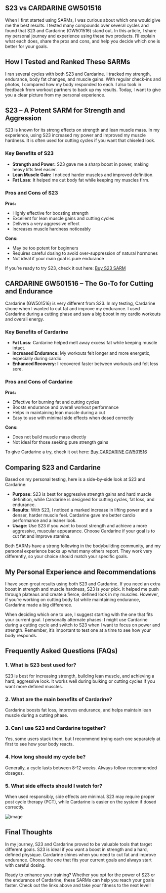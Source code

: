 <article>
  <h1>S23 vs CARDARINE GW501516</h1>
  <p>
    When I first started using SARMs, I was curious about which one would give me the best results. I tested many compounds over several cycles and found that S23 and Cardarine (GW501516) stand out. In this article, I share my personal journey and experience using these two products. I’ll explain what each does, share the pros and cons, and help you decide which one is better for your goals.
  </p>

  <h2>How I Tested and Ranked These SARMs</h2>
  <p>
    I ran several cycles with both S23 and Cardarine. I tracked my strength, endurance, body fat changes, and muscle gains. With regular check-ins and photos, I compared how my body responded to each. I also took in feedback from workout partners to back up my results. Today, I want to give you a clear picture from my personal experience.
  </p>

  <h2>S23 – A Potent SARM for Strength and Aggression</h2>
  <p>
    S23 is known for its strong effects on strength and lean muscle mass. In my experience, using S23 increased my power and improved my muscle hardness. It is often used for cutting cycles if you want that chiseled look.
  </p>

  <h3>Key Benefits of S23</h3>
  <ul>
    <li><strong>Strength and Power:</strong> S23 gave me a sharp boost in power, making heavy lifts feel easier.</li>
    <li><strong>Lean Muscle Gain:</strong> I noticed harder muscles and improved definition.</li>
    <li><strong>Fat Loss:</strong> It helped me cut body fat while keeping my muscles firm.</li>
  </ul>

  <h3>Pros and Cons of S23</h3>
  <p><strong>Pros:</strong></p>
  <ul>
    <li>Highly effective for boosting strength</li>
    <li>Excellent for lean muscle gains and cutting cycles</li>
    <li>Delivers a very aggressive effect</li>
    <li>Increases muscle hardness noticeably</li>
  </ul>
  <p><strong>Cons:</strong></p>
  <ul>
    <li>May be too potent for beginners</li>
    <li>Requires careful dosing to avoid over-suppression of natural hormones</li>
    <li>Not ideal if your main goal is pure endurance</li>
  </ul>

  <p>
    If you’re ready to try S23, check it out here:
    <a href="https://www.chemyo.com/s23/?campaign=github&ref=166" target="_blank" rel="nofollow">Buy S23 SARM</a>
  </p>

  <h2>CARDARINE GW501516 – The Go-To for Cutting and Endurance</h2>
  <p>
    Cardarine (GW501516) is very different from S23. In my testing, Cardarine shone when I wanted to cut fat and improve my endurance. I used Cardarine during a cutting phase and saw a big boost in my cardio workouts and overall energy.
  </p>
  
  <h3>Key Benefits of Cardarine</h3>
  <ul>
    <li><strong>Fat Loss:</strong> Cardarine helped melt away excess fat while keeping muscle intact.</li>
    <li><strong>Increased Endurance:</strong> My workouts felt longer and more energetic, especially during cardio.</li>
    <li><strong>Enhanced Recovery:</strong> I recovered faster between workouts and felt less sore.</li>
  </ul>
  
  <h3>Pros and Cons of Cardarine</h3>
  <p><strong>Pros:</strong></p>
  <ul>
    <li>Effective for burning fat and cutting cycles</li>
    <li>Boosts endurance and overall workout performance</li>
    <li>Helps in maintaining lean muscle during a cut</li>
    <li>Easy to use with minimal side effects when dosed correctly</li>
  </ul>
  <p><strong>Cons:</strong></p>
  <ul>
    <li>Does not build muscle mass directly</li>
    <li>Not ideal for those seeking pure strength gains</li>
  </ul>
  
  <p>
    To give Cardarine a try, check it out here:
    <a href="https://www.wb22trk.com/cmp/MJH8GQ/4HFK9N/?source_id=github" target="_blank" rel="nofollow">Buy CARDARINE GW501516</a>
  </p>
  
  <h2>Comparing S23 and Cardarine</h2>
  <p>
    Based on my personal testing, here is a side-by-side look at S23 and Cardarine:
  </p>
  <ul>
    <li><strong>Purpose:</strong> S23 is best for aggressive strength gains and hard muscle definition, while Cardarine is designed for cutting cycles, fat loss, and endurance.</li>
    <li><strong>Results:</strong> With S23, I noticed a marked increase in lifting power and a denser, harder muscle feel. Cardarine gave me better cardio performance and a leaner look.</li>
    <li><strong>Usage:</strong> Use S23 if you want to boost strength and achieve a more aggressive, muscular appearance. Choose Cardarine if your goal is to cut fat and improve stamina.</li>
  </ul>
  <p>
    Both SARMs have a strong following in the bodybuilding community, and my personal experience backs up what many others report. They work very differently, so your choice should match your specific goals.
  </p>
  
  <h2>My Personal Experience and Recommendations</h2>
  <p>
    I have seen great results using both S23 and Cardarine. If you need an extra boost in strength and muscle hardness, S23 is your pick. It helped me push through plateaus and create a fierce, defined look in my muscles. However, if you’re working on cutting body fat while maintaining endurance, Cardarine made a big difference.
  </p>
  <p>
    When deciding which one to use, I suggest starting with the one that fits your current goal. I personally alternate phases: I might use Cardarine during a cutting cycle and switch to S23 when I want to focus on power and strength. Remember, it’s important to test one at a time to see how your body responds.
  </p>
  
  <h2>Frequently Asked Questions (FAQs)</h2>
  <h3>1. What is S23 best used for?</h3>
  <p>
    S23 is best for increasing strength, building lean muscle, and achieving a hard, aggressive look. It works well during bulking or cutting cycles if you want more defined muscles.
  </p>
  
  <h3>2. What are the main benefits of Cardarine?</h3>
  <p>
    Cardarine boosts fat loss, improves endurance, and helps maintain lean muscle during a cutting phase.
  </p>
  
  <h3>3. Can I use S23 and Cardarine together?</h3>
  <p>
    Yes, some users stack them, but I recommend trying each one separately at first to see how your body reacts.
  </p>
  
  <h3>4. How long should my cycle be?</h3>
  <p>
    Generally, a cycle lasts between 8-12 weeks. Always follow recommended dosages.
  </p>
  
  <h3>5. What side effects should I watch for?</h3>
  <p>
    When used responsibly, side effects are minimal. S23 may require proper post cycle therapy (PCT), while Cardarine is easier on the system if dosed correctly.
  </p>

![image](https://github.com/user-attachments/assets/a417374e-2d5d-4847-8eac-cd6c4f027fdc)

  <h2>Final Thoughts</h2>
  <p>
    In my journey, S23 and Cardarine proved to be valuable tools that target different goals. S23 is ideal if you want a boost in strength and a hard, defined physique. Cardarine shines when you need to cut fat and improve endurance. Choose the one that fits your current goals and always start with careful dosing.
  </p>
  <p>
    Ready to enhance your training? Whether you opt for the power of S23 or the endurance of Cardarine, these SARMs can help you reach your goals faster. Check out the links above and take your fitness to the next level!
  </p>
</article>
